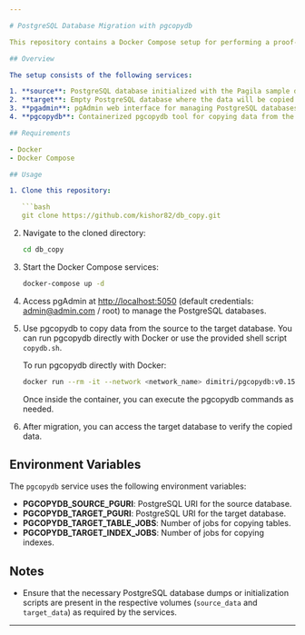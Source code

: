 ```yaml
---

# PostgreSQL Database Migration with pgcopydb

This repository contains a Docker Compose setup for performing a proof-of-concept (POC) database migration using pgcopydb. The migration involves copying data from a source PostgreSQL database, initialized with the Pagila sample database, to a target PostgreSQL database.

## Overview

The setup consists of the following services:

1. **source**: PostgreSQL database initialized with the Pagila sample database.
2. **target**: Empty PostgreSQL database where the data will be copied.
3. **pgadmin**: pgAdmin web interface for managing PostgreSQL databases.
4. **pgcopydb**: Containerized pgcopydb tool for copying data from the source to the target database.

## Requirements

- Docker
- Docker Compose

## Usage

1. Clone this repository:

   ```bash
   git clone https://github.com/kishor82/db_copy.git
   ```

2. Navigate to the cloned directory:

   ```bash
   cd db_copy
   ```

3. Start the Docker Compose services:

   ```bash
   docker-compose up -d
   ```

4. Access pgAdmin at [http://localhost:5050](http://localhost:5050) (default credentials: admin@admin.com / root) to manage the PostgreSQL databases.

5. Use pgcopydb to copy data from the source to the target database. You can run pgcopydb directly with Docker or use the provided shell script `copydb.sh`.

   To run pgcopydb directly with Docker:

   ```bash
   docker run --rm -it --network <network_name> dimitri/pgcopydb:v0.15 /bin/bash
   ```

   Once inside the container, you can execute the pgcopydb commands as needed.

6. After migration, you can access the target database to verify the copied data.

## Environment Variables

The `pgcopydb` service uses the following environment variables:

- **PGCOPYDB_SOURCE_PGURI**: PostgreSQL URI for the source database.
- **PGCOPYDB_TARGET_PGURI**: PostgreSQL URI for the target database.
- **PGCOPYDB_TARGET_TABLE_JOBS**: Number of jobs for copying tables.
- **PGCOPYDB_TARGET_INDEX_JOBS**: Number of jobs for copying indexes.

## Notes

- Ensure that the necessary PostgreSQL database dumps or initialization scripts are present in the respective volumes (`source_data` and `target_data`) as required by the services.

---
```



